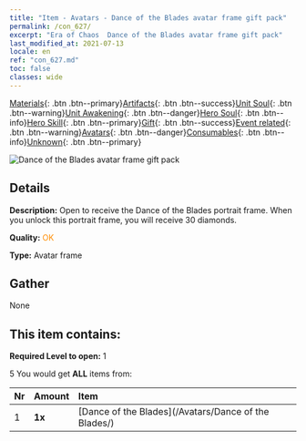 ```yaml
---
title: "Item - Avatars - Dance of the Blades avatar frame gift pack"
permalink: /con_627/
excerpt: "Era of Chaos  Dance of the Blades avatar frame gift pack"
last_modified_at: 2021-07-13
locale: en
ref: "con_627.md"
toc: false
classes: wide
---
```

 [Materials](/Items/){: .btn .btn--primary}[Artifacts](/Items/Artifacts/){: .btn .btn--success}[Unit Soul](/Items/UnitSoul/){: .btn .btn--warning}[Unit Awakening](/Items/UnitAwakening/){: .btn .btn--danger}[Hero Soul](/Items/HeroSoul/){: .btn .btn--info}[Hero Skill](/Items/HeroSkill/){: .btn .btn--primary}[Gift](/Items/Gift/){: .btn .btn--success}[Event related](/Items/Events/){: .btn .btn--warning}[Avatars](/Items/Avatars/){: .btn .btn--danger}[Consumables](/Items/Consumables/){: .btn .btn--info}[Unknown](/Items/Unknown/){: .btn .btn--primary}

 ![Dance of the Blades avatar frame gift pack](/images/t/i_907003.png)

## Details
 **Description:** Open to receive the Dance of the Blades portrait frame. When you unlock this portrait frame, you will receive 30 diamonds.

 **Quality:** <span style="color: #FF8C00">OK</span>

 **Type:** Avatar frame

## Gather

  None

## This item contains:

 **Required Level to open:** 1

 5 You would get **ALL** items  from:

  | Nr | Amount |     Item    |
  |:---|:-------|:------------|
  | 1 |  **1x** | [Dance of the Blades](/Avatars/Dance of the Blades/) |  | 
